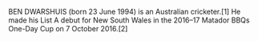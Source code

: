 BEN DWARSHUIS (born 23 June 1994) is an Australian cricketer.[1] He made his List A debut for New South Wales in the 2016–17 Matador BBQs One-Day Cup on 7 October 2016.[2]
